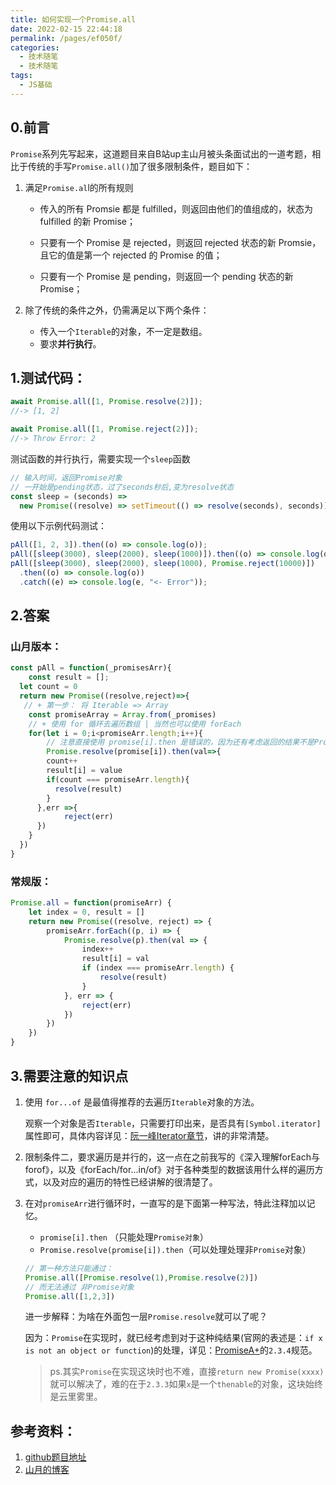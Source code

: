 ```yaml
---
title: 如何实现一个Promise.all
date: 2022-02-15 22:44:18
permalink: /pages/ef050f/
categories:
  - 技术随笔
  - 技术随笔
tags:
  - JS基础
---
```


## 0.前言

`Promise`系列先写起来，这道题目来自B站up主山月被头条面试出的一道考题，相比于传统的手写`Promise.all()`加了很多限制条件，题目如下：

1. 满足`Promise.al`l的所有规则

   - 传入的所有 Promsie 都是 fulfilled，则返回由他们的值组成的，状态为 fulfilled 的新 Promise；

   - 只要有一个 Promise 是 rejected，则返回 rejected 状态的新 Promsie，且它的值是第一个 rejected 的 Promise 的值；

   - 只要有一个 Promise 是 pending，则返回一个 pending 状态的新 Promise；

2. 除了传统的条件之外，仍需满足以下两个条件：
   - 传入一个`Iterable`的对象，不一定是数组。
   - 要求**并行执行**。



## 1.测试代码：

```javascript
await Promise.all([1, Promise.resolve(2)]);
//-> [1, 2]

await Promise.all([1, Promise.reject(2)]);
//-> Throw Error: 2
```

测试函数的并行执行，需要实现一个`sleep`函数

```javascript
// 输入时间，返回Promise对象
// 一开始是pending状态，过了seconds秒后,变为resolve状态
const sleep = (seconds) =>
  new Promise((resolve) => setTimeout(() => resolve(seconds), seconds));
```

使用以下示例代码测试：

```javascript
pAll([1, 2, 3]).then((o) => console.log(o));
pAll([sleep(3000), sleep(2000), sleep(1000)]).then((o) => console.log(o));
pAll([sleep(3000), sleep(2000), sleep(1000), Promise.reject(10000)])
  .then((o) => console.log(o))
  .catch((e) => console.log(e, "<- Error"));
```



## 2.答案

### 山月版本：

```javascript
const pAll = function(_promisesArr){
 	const result = [];
  let count = 0
  return new Promise((resolve,reject)=>{
   // + 第一步： 将 Iterable => Array
    const promiseArray = Array.from(_promises)
    // + 使用 for 循环去遍历数组 | 当然也可以使用 forEach
    for(let i = 0;i<promiseArr.length;i++){
        // 注意直接使用 promise[i].then 是错误的，因为还有考虑返回的结果不是Promise的情况
        Promise.resolve(promise[i]).then(val=>{
        count++
        result[i] = value
        if(count === promiseArr.length){
          resolve(result)
        }
      },err =>{
        	reject(err)
      })
    }
  })
}
```

### 常规版：

```javascript
Promise.all = function(promiseArr) {
    let index = 0, result = []
    return new Promise((resolve, reject) => {
        promiseArr.forEach((p, i) => {
            Promise.resolve(p).then(val => {
                index++
                result[i] = val
                if (index === promiseArr.length) {
                    resolve(result)
                }
            }, err => {
                reject(err)
            })
        })
    })
}
```



## 3.需要注意的知识点

1. 使用 `for...of` 是最值得推荐的去遍历`Iterable`对象的方法。

   观察一个对象是否`Iterable`，只需要打印出来，是否具有`[Symbol.iterator]`属性即可，具体内容详见：[阮一峰Iterator章节](https://es6.ruanyifeng.com/#docs/iterator)，讲的非常清楚。

2. 限制条件二，要求遍历是并行的，这一点在之前我写的《深入理解forEach与forof》，以及《forEach/for...in/of》对于各种类型的数据该用什么样的遍历方式，以及对应的遍历的特性已经讲解的很清楚了。

3. 在对`promiseArr`进行循环时，一直写的是下面第一种写法，特此注释加以记忆。

   - `promise[i].then` （只能处理`Promise对象`）
   - `Promise.resolve(promise[i]).then`（可以处理处理非`Promise`对象）

   ```javascript
   // 第一种方法只能通过：
   Promise.all([Promise.resolve(1),Promise.resolve(2)])
   // 而无法通过 非Promise对象
   Promise.all([1,2,3])
   ```

   进一步解释：为啥在外面包一层`Promise.resolve`就可以了呢？

   因为：`Promise`在实现时，就已经考虑到对于这种纯结果(官网的表述是：`if x is not an object or function`)的处理，详见：[PromiseA+](https://promisesaplus.com/)的`2.3.4`规范。

   > ps.其实`Promise`在实现这块时也不难，直接`return new Promise(xxxx)`就可以解决了，难的在于`2.3.3`如果`x`是一个`thenable`的对象，这块始终是云里雾里。
   
   

## 参考资料：

1. [github题目地址](https://github.com/shfshanyue/Daily-Question/issues/500)
2. [山月的博客](https://q.shanyue.tech/fe/code/500.html)
